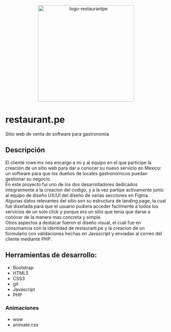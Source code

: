 <div align="center">
  <img width="300" src="https://user-images.githubusercontent.com/93622276/193543223-98b7d011-0a2a-464c-a5c3-a3b60bc1f16c.svg" alt="logo-restaurantpe"> 
</div>

# restaurant.pe
Sitio web de venta de software para gastronomia  

## Descripción
El cliente rowe.mx nos encargo a mi y al equipo en el que participe la creación de un sitio web para dar a conocer su nuevo servicio en Mexico: un software para que los dueños de locales gastronomicos puedan gestionar su negocio.<br>
En este proyecto fui uno de los dos desarrolladores dedicados integralmente a la creacion del codigo, y a la vez partipe activamente junto al equipo de diseño UX/UI del diseño de varias secciones en Figma.   
Algunas datos relevantes del sitio son su estructura de landing page, la cual fue diseñada para que el usuario pudiera acceder facilmente a todos los servicios de un solo click y porque era un sitio que tenia que darse a conocer de la manera mas concreta y simple.<br>
Otros aspectos a destacar fueron el diseño visual, el cuál fue en consonancia con la identidad de restaurant.pe y la creacion de un formulario con validaciones hechas en Javascript y enviadas al correo del cliente mediante PHP. 

## Herramientas de desarrollo:
- Bootstrap
- HTML5
- CSS3
- git
- Javascript
- PHP

### Animaciones
- wow
- animate.css
